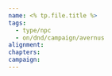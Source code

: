 ```yaml
---
name: <% tp.file.title %>
tags:
  - type/npc
  - on/dnd/campaign/avernus
alignment: 
chapters: 
campaign:
---
```


